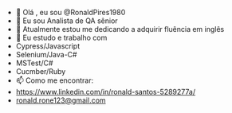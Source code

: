- 👋 Olá , eu sou @RonaldPires1980
- 👀 Eu sou Analista de QA sênior
- 🌱 Atualmente estou me dedicando a adquirir fluência em inglês 
- 💞️ Eu estudo e trabalho com  
- Cypress/Javascript
- Selenium/Java-C#
- MSTest/C#
- Cucmber/Ruby
- 📫 Como me encontrar:
- https://www.linkedin.com/in/ronald-santos-5289277a/
- ronald.rone123@gmail.com

<!---
RonaldPires1980/RonaldPires1980 is a ✨ special ✨ repository because its `README.md` (this file) appears on your GitHub profile.
You can click the Preview link to take a look at your changes.
--->
